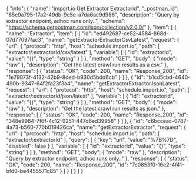 {
  "info": {
    "name": "import.io Get Extractor Extractorid",
    "_postman_id": "85c9a795-17a2-49db-9c5e-a7da6ac9d986",
    "description": "Query by extractor endpoint, adhoc runs only..",
    "schema": "https://schema.getpostman.com/json/collection/v2.0.0/"
  },
  "item": [
    {
      "name": "Extractor",
      "item": [
        {
          "id": "ed492687-ce52-4584-868d-07d77097fac3",
          "name": "getExtractorExtractorCsvLatest",
          "request": {
            "url": {
              "protocol": "http",
              "host": "schedule.import.io",
              "path": [
                "extractor/:extractorId/csv/latest"
              ],
              "variable": [
                {
                  "id": "extractorId",
                  "value": "{}",
                  "type": "string"
                }
              ]
            },
            "method": "GET",
            "body": {
              "mode": "raw"
            },
            "description": "Get the latest crawl run results as a csv."
          },
          "response": [
            {
              "status": "OK",
              "code": 200,
              "name": "Response_200",
              "id": "1e79073f-4132-42b9-8ded-b930d5bdd6cb"
            }
          ]
        },
        {
          "id": "b1cd5cbd-4640-490b-9347-64f2fa23f3a4",
          "name": "getExtractorExtractorJsonLatest",
          "request": {
            "url": {
              "protocol": "http",
              "host": "schedule.import.io",
              "path": [
                "extractor/:extractorId/json/latest"
              ],
              "variable": [
                {
                  "id": "extractorId",
                  "value": "{}",
                  "type": "string"
                }
              ]
            },
            "method": "GET",
            "body": {
              "mode": "raw"
            },
            "description": "Get the latest crawl run results as json."
          },
          "response": [
            {
              "status": "OK",
              "code": 200,
              "name": "Response_200",
              "id": "348e9984-7f6f-4c12-9251-447d6ed39958"
            }
          ]
        },
        {
          "id": "c6bcceac-0787-4a73-b560-770b019426ca",
          "name": "getExtractorExtractor",
          "request": {
            "url": {
              "protocol": "http",
              "host": "schedule.import.io",
              "path": [
                "extractor/:extractorId"
              ],
              "query": [
                {
                  "key": "url",
                  "value": "%7B%7D",
                  "disabled": false
                }
              ],
              "variable": [
                {
                  "id": "extractorId",
                  "value": "{}",
                  "type": "string"
                }
              ]
            },
            "method": "GET",
            "body": {
              "mode": "raw"
            },
            "description": "Query by extractor endpoint, adhoc runs only.."
          },
          "response": [
            {
              "status": "OK",
              "code": 200,
              "name": "Response_200",
              "id": "7c0853f0-16e2-4f41-bfd0-be4455571c85"
            }
          ]
        }
      ]
    }
  ]
}